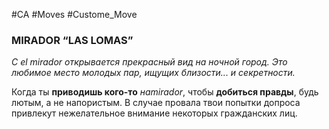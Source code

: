 #CA #Moves #Custome_Move

### MIRADOR “LAS LOMAS”
*С el mirador открывается прекрасный вид на ночной город. Это любимое место молодых пар, ищущих близости... и секретности.*

Когда ты **приводишь кого-то** *наmirador*, чтобы **добиться правды**, будь лютым, а не напористым. В случае провала твои попытки допроса привлекут нежелательное внимание некоторых гражданских лиц.